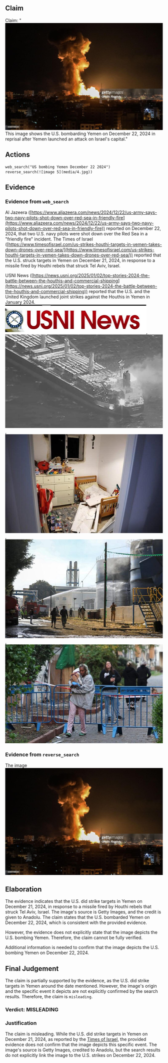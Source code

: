 ## Claim
Claim: "![image 5](media/4.jpg) This image shows the U.S. bombarding Yemen on December 22, 2024 in reprisal after Yemen launched an attack on Israel's capital."

## Actions
```
web_search("US bombing Yemen December 22 2024")
reverse_search(![image 5](media/4.jpg))
```

## Evidence
### Evidence from `web_search`
Al Jazeera ([https://www.aljazeera.com/news/2024/12/22/us-army-says-two-navy-pilots-shot-down-over-red-sea-in-friendly-fire](https://www.aljazeera.com/news/2024/12/22/us-army-says-two-navy-pilots-shot-down-over-red-sea-in-friendly-fire)) reported on December 22, 2024, that two U.S. navy pilots were shot down over the Red Sea in a "friendly fire" incident. The Times of Israel ([https://www.timesofisrael.com/us-strikes-houthi-targets-in-yemen-takes-down-drones-over-red-sea/](https://www.timesofisrael.com/us-strikes-houthi-targets-in-yemen-takes-down-drones-over-red-sea/)) reported that the U.S. struck targets in Yemen on December 21, 2024, in response to a missile fired by Houthi rebels that struck Tel Aviv, Israel.

USNI News ([https://news.usni.org/2025/01/02/top-stories-2024-the-battle-between-the-houthis-and-commercial-shipping](https://news.usni.org/2025/01/02/top-stories-2024-the-battle-between-the-houthis-and-commercial-shipping)) reported that the U.S. and the United Kingdom launched joint strikes against the Houthis in Yemen in January 2024. ![image 573](media/2025-07-18_21-15-1752873347-054047.jpg), ![image 576](media/2025-07-18_21-15-1752873348-856476.jpg), ![image 584](media/2025-07-18_21-16-1752873362-165745.jpg), ![image 582](media/2025-07-18_21-16-1752873361-490728.jpg), ![image 583](media/2025-07-18_21-16-1752873361-931276.jpg)


### Evidence from `reverse_search`
The image ![image 5](media/4.jpg)

## Elaboration
The evidence indicates that the U.S. did strike targets in Yemen on December 21, 2024, in response to a missile fired by Houthi rebels that struck Tel Aviv, Israel. The image's source is Getty Images, and the credit is given to Anadolu. The claim states that the U.S. bombarded Yemen on December 22, 2024, which is consistent with the provided evidence.

However, the evidence does not explicitly state that the image depicts the U.S. bombing Yemen. Therefore, the claim cannot be fully verified.

Additional information is needed to confirm that the image depicts the U.S. bombing Yemen on December 22, 2024.


## Final Judgement
The claim is partially supported by the evidence, as the U.S. did strike targets in Yemen around the date mentioned. However, the image's origin and the specific event it depicts are not explicitly confirmed by the search results. Therefore, the claim is `misleading`.

### Verdict: MISLEADING

### Justification
The claim is misleading. While the U.S. did strike targets in Yemen on December 21, 2024, as reported by the [Times of Israel](https://www.timesofisrael.com/us-strikes-houthi-targets-in-yemen-takes-down-drones-over-red-sea/), the provided evidence does not confirm that the image depicts this specific event. The image's source is Getty Images, credited to Anadolu, but the search results do not explicitly link the image to the U.S. strikes on December 22, 2024.
